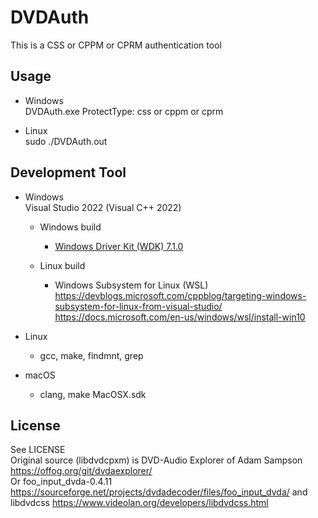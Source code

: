 # DVDAuth
This is a CSS or CPPM or CPRM authentication tool

## Usage
- Windows  
        DVDAuth.exe <DriveLetter> <ProtectType> <OutFile>
        ProtectType: css or cppm or cprm

- Linux  
        sudo ./DVDAuth.out <DriveLetter> <ProtectType> <OutFile>

## Development Tool
- Windows  
  Visual Studio 2022 (Visual C++ 2022)  
  - Windows build
    - [Windows Driver Kit (WDK) 7.1.0](https://www.microsoft.com/en-us/download/details.aspx?id=11800)

  - Linux build
    - Windows Subsystem for Linux (WSL)  
      https://devblogs.microsoft.com/cppblog/targeting-windows-subsystem-for-linux-from-visual-studio/  
      https://docs.microsoft.com/en-us/windows/wsl/install-win10

- Linux
  - gcc, make, findmnt, grep

- macOS
  - clang, make MacOSX.sdk

## License
 See LICENSE  
 Original source (libdvdcpxm) is DVD-Audio Explorer of Adam Sampson  
  https://offog.org/git/dvdaexplorer/  
 Or foo_input_dvda-0.4.11  
  https://sourceforge.net/projects/dvdadecoder/files/foo_input_dvda/
 and libdvdcss
  https://www.videolan.org/developers/libdvdcss.html
